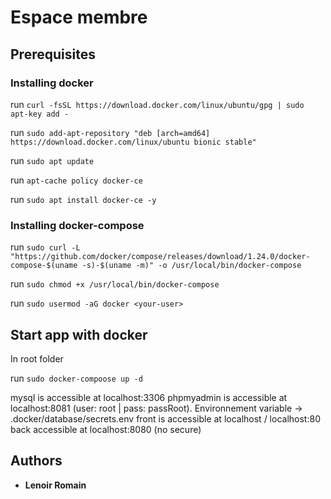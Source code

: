 # Espace membre

## Prerequisites

### Installing docker 

run `curl -fsSL https://download.docker.com/linux/ubuntu/gpg | sudo apt-key add -`

run `sudo add-apt-repository "deb [arch=amd64] https://download.docker.com/linux/ubuntu bionic stable"`

run `sudo apt update`

run `apt-cache policy docker-ce`

run `sudo apt install docker-ce -y`

### Installing docker-compose 

run `sudo curl -L "https://github.com/docker/compose/releases/download/1.24.0/docker-compose-$(uname -s)-$(uname -m)" -o /usr/local/bin/docker-compose`

run `sudo chmod +x /usr/local/bin/docker-compose`

run `sudo usermod -aG docker <your-user>` 


## Start app with docker

In root folder 

run `sudo docker-compoose up -d` 

mysql is accessible at localhost:3306
phpmyadmin is accessible at localhost:8081 (user: root | pass: passRoot). Environnement variable -> .docker/database/secrets.env
front is accessible at localhost / localhost:80
back accessible at localhost:8080 (no secure)

## Authors

* **Lenoir Romain**
